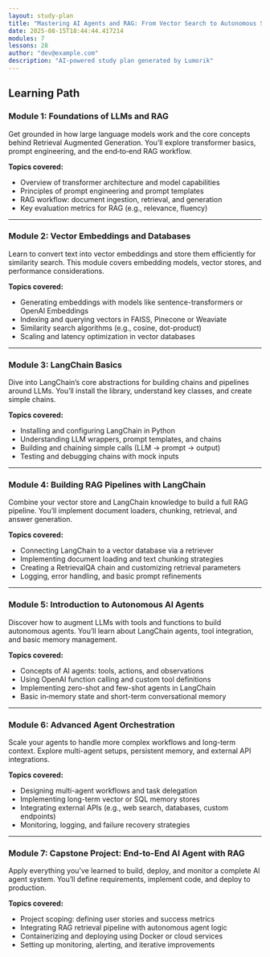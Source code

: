 ```yaml
---
layout: study-plan
title: "Mastering AI Agents and RAG: From Vector Search to Autonomous Systems"
date: 2025-08-15T18:44:44.417214
modules: 7
lessons: 28
author: "dev@example.com"
description: "AI-powered study plan generated by Lumorik"
---
```


## Learning Path

### Module 1: Foundations of LLMs and RAG

Get grounded in how large language models work and the core concepts behind Retrieval Augmented Generation. You’ll explore transformer basics, prompt engineering, and the end‐to‐end RAG workflow.

**Topics covered:**

- Overview of transformer architecture and model capabilities
- Principles of prompt engineering and prompt templates
- RAG workflow: document ingestion, retrieval, and generation
- Key evaluation metrics for RAG (e.g., relevance, fluency)

---

### Module 2: Vector Embeddings and Databases

Learn to convert text into vector embeddings and store them efficiently for similarity search. This module covers embedding models, vector stores, and performance considerations.

**Topics covered:**

- Generating embeddings with models like sentence-transformers or OpenAI Embeddings
- Indexing and querying vectors in FAISS, Pinecone or Weaviate
- Similarity search algorithms (e.g., cosine, dot-product)
- Scaling and latency optimization in vector databases

---

### Module 3: LangChain Basics

Dive into LangChain’s core abstractions for building chains and pipelines around LLMs. You’ll install the library, understand key classes, and create simple chains.

**Topics covered:**

- Installing and configuring LangChain in Python
- Understanding LLM wrappers, prompt templates, and chains
- Building and chaining simple calls (LLM → prompt → output)
- Testing and debugging chains with mock inputs

---

### Module 4: Building RAG Pipelines with LangChain

Combine your vector store and LangChain knowledge to build a full RAG pipeline. You’ll implement document loaders, chunking, retrieval, and answer generation.

**Topics covered:**

- Connecting LangChain to a vector database via a retriever
- Implementing document loading and text chunking strategies
- Creating a RetrievalQA chain and customizing retrieval parameters
- Logging, error handling, and basic prompt refinements

---

### Module 5: Introduction to Autonomous AI Agents

Discover how to augment LLMs with tools and functions to build autonomous agents. You’ll learn about LangChain agents, tool integration, and basic memory management.

**Topics covered:**

- Concepts of AI agents: tools, actions, and observations
- Using OpenAI function calling and custom tool definitions
- Implementing zero-shot and few-shot agents in LangChain
- Basic in‐memory state and short-term conversational memory

---

### Module 6: Advanced Agent Orchestration

Scale your agents to handle more complex workflows and long-term context. Explore multi-agent setups, persistent memory, and external API integrations.

**Topics covered:**

- Designing multi-agent workflows and task delegation
- Implementing long-term vector or SQL memory stores
- Integrating external APIs (e.g., web search, databases, custom endpoints)
- Monitoring, logging, and failure recovery strategies

---

### Module 7: Capstone Project: End-to-End AI Agent with RAG

Apply everything you’ve learned to build, deploy, and monitor a complete AI agent system. You’ll define requirements, implement code, and deploy to production.

**Topics covered:**

- Project scoping: defining user stories and success metrics
- Integrating RAG retrieval pipeline with autonomous agent logic
- Containerizing and deploying using Docker or cloud services
- Setting up monitoring, alerting, and iterative improvements

